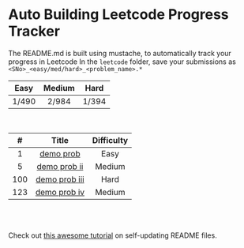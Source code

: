 # Auto Building Leetcode Progress Tracker

The README.md is built using mustache, to automatically track your progress in Leetcode
In the `leetcode` folder, save your submissions as `<SNo>_<easy/med/hard>_<problem_name>.*`

<center>

|Easy| Medium |Hard| 
|:---:|:---:|:---:|
| 1/490 | 2/984 | 1/394 |

</center>
</br>

<center>

|#| Title |Difficulty| 
|:---:|:---:|:---:|
1 |[demo prob](https:&#x2F;&#x2F;leetcode.com&#x2F;problems&#x2F;demo-prob&#x2F;) |Easy|
5 |[demo prob ii](https:&#x2F;&#x2F;leetcode.com&#x2F;problems&#x2F;demo-prob-ii&#x2F;) |Medium|
100 |[demo prob iii](https:&#x2F;&#x2F;leetcode.com&#x2F;problems&#x2F;demo-prob-iii&#x2F;) |Hard|
123 |[demo prob iv](https:&#x2F;&#x2F;leetcode.com&#x2F;problems&#x2F;demo-prob-iv&#x2F;) |Medium|

</center>
</br></br>

Check out [this awesome tutorial](https://medium.com/swlh/how-to-create-a-self-updating-readme-md-for-your-github-profile-f8b05744ca91) on self-updating README files.